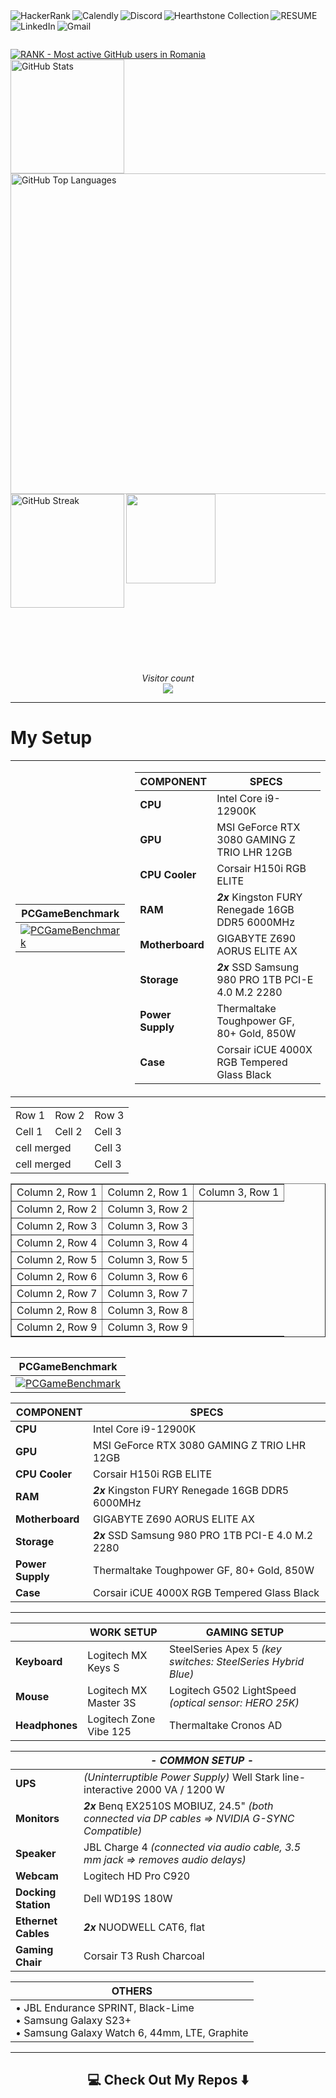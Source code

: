 <!-- Username = RomulusMirauta -->

<!-- https://shields.io/badges -->



<!-- First line -->



<a href="https://www.hackerrank.com/profile/RomulusMirauta">
	<img align="left"
		src="https://img.shields.io/badge/-Hackerrank-2EC866?style=for-the-badge&logo=HackerRank&logoColor=white" 
		alt="HackerRank" />
</a>


<a href="https://calendly.com/romulus-mirauta/1-hour-meeting">
	<img align="left"
		src="https://img.shields.io/badge/Calendly-%23006BFF.svg?style=for-the-badge&logo=Calendly&logoColor=white"
		alt="Calendly" />
</a>


<a href="https://discord.com/users/171948220111388672">
	<img align="left"
		src="https://img.shields.io/badge/Discord-%235865F2.svg?style=for-the-badge&logo=discord&logoColor=white" 
		alt="Discord" />
</a>


<a href="https://hsreplay.net/collection/2/54480468/">
	<img align="left"
		src="https://img.shields.io/badge/Hearthstone-%23FA830D.svg?style=for-the-badge&logo=hearthstone-collection&logoColor=white" 
		alt="Hearthstone Collection" />
</a>


<a href="https://docs.google.com/document/d/1b2vt_GqHarnpi5ee7XQQPeUnvB5h7ksj43ciZZqfpwE/">
	<img align="left"
		src="https://img.shields.io/badge/_CV_-CV1?style=for-the-badge&color=silver"
		alt="RESUME" />
</a>


<a href="https://www.linkedin.com/in/romulus-mirauta/">
	<img align="left"
		src="https://img.shields.io/badge/linkedin-%230077B5.svg?style=for-the-badge&logo=linkedin&logoColor=white" 
		alt="LinkedIn" />
</a>


<a href="mailto:romulus.mirauta1@gmail.com">
	<img align="left"
		src="https://img.shields.io/badge/Gmail-D14836?style=for-the-badge&logo=gmail&logoColor=white" 
		alt="Gmail" />
</a>


<br><br>


<!-- Additional -->


<a href="https://user-badge.committers.top/romania/RomulusMirauta">
	<img align="center"
		src="https://user-badge.committers.top/romania/RomulusMirauta.svg" 
		alt="RANK - Most active GitHub users in Romania" />
</a>


<br>


<!-- GitHub Stats -->


<a href="#">
	<img align="left" height=182
		src="https://github-readme-stats.vercel.app/api?username=RomulusMirauta&theme=dark&show_icons=true&hide_border=false&count_private=true&cache_seconds=43200&custom_title=My&nbsp;GitHub&nbsp;Stats&card_width=460"
		alt="GitHub Stats" />
</a>


<a href="https://gh-stats-gen.vercel.app/">
	<img align="right" height=513
		src="https://github-readme-stats.vercel.app/api/top-langs/?username=RomulusMirauta&theme=dark&show_icons=true&hide_border=false&layout=pie&cache_seconds=43200&&langs_count=20&card_width=290"
		alt="GitHub Top Languages" />
</a>



<a href="#">
	<img align="left" height=182
		src="https://github-readme-streak-stats.herokuapp.com/?user=RomulusMirauta&theme=dark&hide_border=false&cache_seconds=43200&card_width=460"
		alt="GitHub Streak" />
</a>


<a href="#">
	<img align="left" height=143
		src="https://github-profile-trophy.vercel.app/?username=RomulusMirauta&theme=darkhub&no-frame=false&title=Repositories,Followers,Commits&column=-1" />
</a>


<br><br><br><br><br><br><br><br><br><br><br><br><br><br><br><br><br><br><br><br><br><br><br><br><br>


<!-- Additional 2 -->


<p align="center">
	<i>Visitor count</i><br>
	<img src="https://profile-counter.glitch.me/RomulusMirauta/count.svg" />
</p>



<hr>


<!-- MY SETUP -->


# My Setup


<table>
<tr>
<td>

| **PCGameBenchmark** |
| ----- |
| [![PCGameBenchmark](https://www.pcgamebenchmark.com/signature/intel-core-i9-12900k/32gb/nvidia-geforce-rtx-3080/twitch.png)](https://www.pcgamebenchmark.com/ratemypc?cpu=intel-core-i9-12900k&memory=32gb&gpu=nvidia-geforce-rtx-3080&platform=windows) | 

</td>
<td>

| **COMPONENT** | **SPECS** |
| ----- | --- |
| **CPU** | Intel Core i9-12900K |
| **GPU** | MSI GeForce RTX 3080 GAMING Z TRIO LHR 12GB |
| **CPU Cooler** | Corsair H150i RGB ELITE |
| **RAM** | ***2x*** Kingston FURY Renegade 16GB DDR5 6000MHz |
| **Motherboard** | GIGABYTE Z690 AORUS ELITE AX |
| **Storage** | ***2x*** SSD Samsung 980 PRO 1TB PCI-E 4.0 M.2 2280 |
| **Power Supply** | Thermaltake Toughpower GF, 80+ Gold, 850W |
| **Case** | Corsair iCUE 4000X RGB Tempered Glass Black |

</td>
</tr>
</table>









<!--
<table>
  <tr>
    <td>Cell 1</td>
    <td>Cell 2</td>
  </tr>
</table>
-->




<table>

  <tr>
    <td>Row 1</td>
    <td>Row 2</td>
    <td>Row 3</td>
  </tr>
  
  <tr>
    <td>Cell 1</td>
    <td>Cell 2</td>
    <td>Cell 3</td>
  </tr>

  <tr>
	</td>
	<td colspan="2"> cell merged</td>
    <td>Cell 3</td>
  </tr>
  

  <tr>
	</td>
	<td colspan="2"> cell merged</td>
    <td>Cell 3</td>
  </tr>
  

</table>










<table border="1">
  <tr>
    <td>Column 2, Row 1</td>
    <td>Column 2, Row 1</td>
    <td>Column 3, Row 1</td>
  </tr>
  <tr>
    <td>Column 2, Row 2</td>
    <td>Column 3, Row 2</td>
  </tr>
  <tr>
    <td>Column 2, Row 3</td>
    <td>Column 3, Row 3</td>
  </tr>
  <tr>
    <td>Column 2, Row 4</td>
    <td>Column 3, Row 4</td>
  </tr>
  <tr>
    <td>Column 2, Row 5</td>
    <td>Column 3, Row 5</td>
  </tr>
  <tr>
    <td>Column 2, Row 6</td>
    <td>Column 3, Row 6</td>
  </tr>
  <tr>
    <td>Column 2, Row 7</td>
    <td>Column 3, Row 7</td>
  </tr>
  <tr>
    <td>Column 2, Row 8</td>
    <td>Column 3, Row 8</td>
  </tr>
  <tr>
	<td rowspan="8">Column 2, Row 9</td>
    <td>Column 3, Row 9</td>
  </tr>
</table>









<!--
<table>
  <tr>
    <td>Row 1, Cell 1</td>
    <td>Row 1, Cell 2</td>
    <td>Row 1, Cell 3</td>
  </tr>
  <tr>
    <td>Row 2, Cell 1</td>
    <td colspan="2">Row 2, Cell 2 and 3 merged</td>
  </tr>
  <tr>
    <td>Row 3, Cell 1</td>
    <td>Row 3, Cell 2</td>
    <td>Row 3, Cell 3</td>
  </tr>
-->


















<table>

| **PCGameBenchmark** |
| ----- |
| [![PCGameBenchmark](https://www.pcgamebenchmark.com/signature/intel-core-i9-12900k/32gb/nvidia-geforce-rtx-3080/twitch.png)](https://www.pcgamebenchmark.com/ratemypc?cpu=intel-core-i9-12900k&memory=32gb&gpu=nvidia-geforce-rtx-3080&platform=windows) | 



| **COMPONENT** | **SPECS** |
| ----- | --- |
| **CPU** | Intel Core i9-12900K |
| **GPU** | MSI GeForce RTX 3080 GAMING Z TRIO LHR 12GB |
| **CPU Cooler** | Corsair H150i RGB ELITE |
| **RAM** | ***2x*** Kingston FURY Renegade 16GB DDR5 6000MHz |
| **Motherboard** | GIGABYTE Z690 AORUS ELITE AX |
| **Storage** | ***2x*** SSD Samsung 980 PRO 1TB PCI-E 4.0 M.2 2280 |
| **Power Supply** | Thermaltake Toughpower GF, 80+ Gold, 850W |
| **Case** | Corsair iCUE 4000X RGB Tempered Glass Black |

</table>
















<hr>



| | **WORK SETUP** | **GAMING SETUP** |
| ----- | --- | --- |
| **Keyboard** | Logitech MX Keys S | SteelSeries Apex 5 *(key switches: SteelSeries Hybrid Blue)* |
| **Mouse** | Logitech MX Master 3S | Logitech G502 LightSpeed *(optical sensor: HERO 25K)* |
| **Headphones** | Logitech Zone Vibe 125 | Thermaltake Cronos AD |



| | ***- COMMON SETUP -*** |
| ----- | --- |
| **UPS** | *(Uninterruptible Power Supply)* Well Stark line-interactive 2000 VA / 1200 W |
| **Monitors** | ***2x*** Benq EX2510S MOBIUZ, 24.5" *(both connected via DP cables => NVIDIA G-SYNC Compatible)* |
| **Speaker** | JBL Charge 4 *(connected via audio cable, 3.5 mm jack => removes audio delays)* |
| **Webcam** | Logitech HD Pro C920 |
| **Docking Station** | Dell WD19S 180W |
| **Ethernet Cables** | ***2x*** NUODWELL CAT6, flat |
| **Gaming Chair** | Corsair T3 Rush Charcoal |



| **OTHERS** |
| ----- |
| • JBL Endurance SPRINT, Black-Lime <br> • Samsung Galaxy S23+ <br> • Samsung Galaxy Watch 6, 44mm, LTE, Graphite |



<hr>


<!-- Additional 3 -->


<h2  align="center">💻 Check Out My Repos ⬇️ </h2>





<!-- LEARNING



-->
